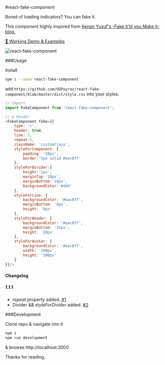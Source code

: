 #react-fake-component

Bored of loading indicators? You can fake it.

This component highly inspired from [Kenan Yusuf's -Fake it'til you Make it- blog.](https://kyusuf.com/post/fake-it-til-you-make-it-css)

[🦄 Working Demo & Examples](http://ogpoyraz.com/react-fake-component)

![react-fake-component](http://ogpoyraz.com/react-fake-component/react-fake-component-demo.gif)


###Usage

Install

```bash
npm i --save react-fake-component 
```

add ```https://github.com/OGPoyraz/react-fake-component/blob/master/dist/style.css``` into your styles.

```js
// Import
import FakeComponent from 'react-fake-component';

// & Render
<FakeComponent fake={{
    type: 'c',
    header: true,
    line: 3,
    repeat:5,
    className: 'customClass',
    styleForComponent: {
        padding: '20px',
        border:'5px solid #aac8ff'
    },
    styleForDivider:{
        height:'1px',
        marginTop:'10px',
        marginBottom:'10px',
        backgroundColor:'#ddd'
    },
    styleForLine: {
        backgroundColor: '#aac8ff',
        marginBottom: '8px',
        height: '8px'
    },
    styleForHeader: {
        backgroundColor: '#aac8ff',
        marginBottom: '15px',
        height: '20px'
    },
    styleForAvatar: {
        backgroundColor: '#aac8ff',
        width: '100px',
        height: '100px'
    }
}}/>
```

#### Changelog
##### 1.1.1
* _repeat_ property added. [#1](https://github.com/OGPoyraz/react-fake-component/issues/1)
* Divider && _styleForDivider_ added. [#2](https://github.com/OGPoyraz/react-fake-component/issues/2)

###Development

Clone repo & navigate into it

```bash
npm i
npm run development
```

& browse http://localhost:3000

Thanks for reading.
